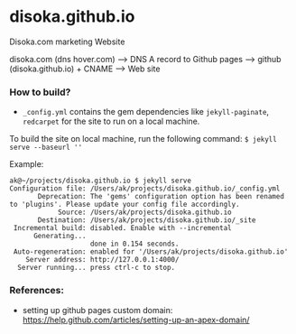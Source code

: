 # disoka.github.io

Disoka.com marketing Website

disoka.com (dns hover.com) --> DNS A record to Github pages --> github (disoka.github.io) + CNAME --> Web site

### How to build?

- `_config.yml` contains the gem dependencies like `jekyll-paginate`, `redcarpet` for the site to run on a local machine.

To build the site on local machine, run the following command:
`$ jekyll serve --baseurl ''`

Example:
```
ak@~/projects/disoka.github.io $ jekyll serve
Configuration file: /Users/ak/projects/disoka.github.io/_config.yml
       Deprecation: The 'gems' configuration option has been renamed to 'plugins'. Please update your config file accordingly.
            Source: /Users/ak/projects/disoka.github.io
       Destination: /Users/ak/projects/disoka.github.io/_site
 Incremental build: disabled. Enable with --incremental
      Generating... 
                    done in 0.154 seconds.
 Auto-regeneration: enabled for '/Users/ak/projects/disoka.github.io'
    Server address: http://127.0.0.1:4000/
  Server running... press ctrl-c to stop.

```

### References:
- setting up github pages custom domain: https://help.github.com/articles/setting-up-an-apex-domain/
